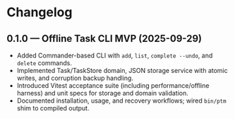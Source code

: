 # Changelog

## 0.1.0 — Offline Task CLI MVP (2025-09-29)
- Added Commander-based CLI with `add`, `list`, `complete --undo`, and `delete` commands.
- Implemented Task/TaskStore domain, JSON storage service with atomic writes, and corruption backup handling.
- Introduced Vitest acceptance suite (including performance/offline harness) and unit specs for storage and domain validation.
- Documented installation, usage, and recovery workflows; wired `bin/ptm` shim to compiled output.
